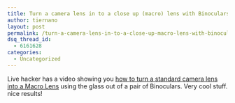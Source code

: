 ```yaml
---
title: Turn a camera lens in to a close up (macro) lens with Binoculars
author: tiernano
layout: post
permalink: /turn-a-camera-lens-in-to-a-close-up-macro-lens-with-binoculars/
dsq_thread_id:
  - 6161628
categories:
  - Uncategorized
---
```

Live hacker has a video showing you [how to turn a standard camera lens into a Macro Lens][1] using the glass out of a pair of Binoculars. Very cool stuff. nice results!

 [1]: http://lifehacker.com/343677/turn-a-camera-lens-into-a-close+up-lens-with-binoculars